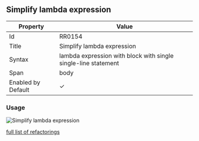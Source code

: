 ## Simplify lambda expression

| Property | Value |
| -------- | ----- |
| Id | RR0154 |
| Title | Simplify lambda expression |
| Syntax | lambda expression with block with single single\-line statement |
| Span | body |
| Enabled by Default | &#x2713; |

### Usage

![Simplify lambda expression](../../images/refactorings/SimplifyLambdaExpression.png)

[full list of refactorings](Refactorings.md)